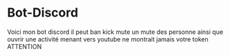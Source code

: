 # Bot-Discord
Voici mon bot discord il peut ban kick mute un mute des personne ainsi que ouvrir une activité menant vers youtube
ne montrait jamais votre token ATTENTION
